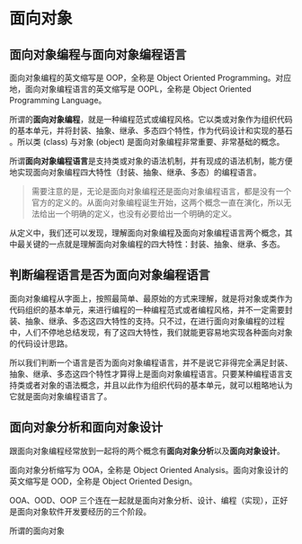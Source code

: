 # 面向对象

## 面向对象编程与面向对象编程语言

面向对象编程的英文缩写是 OOP，全称是 Object Oriented Programming。对应地，面向对象编程语言的英文缩写是 OOPL，全称是 Object Oriented Programming Language。

所谓的**面向对象编程**，就是一种编程范式或编程风格。它以类或对象作为组织代码的基本单元，并将封装、抽象、继承、多态四个特性，作为代码设计和实现的基石 。所以类 (class) 与对象 (object) 是面向对象编程非常重要、非常基础的概念。

所谓**面向对象编程语言**是支持类或对象的语法机制，并有现成的语法机制，能方便地实现面向对象编程四大特性（封装、抽象、继承、多态）的编程语言。

> 需要注意的是，无论是面向对象编程还是面向对象编程语言，都是没有一个官方的定义的。从面向对象编程诞生开始，这两个概念一直在演化，所以无法给出一个明确的定义，也没有必要给出一个明确的定义。

从定义中，我们还可以发现，理解面向对象编程及面向对象编程语言两个概念，其中最关键的一点就是理解面向对象编程的四大特性：封装、抽象、继承、多态。

## 判断编程语言是否为面向对象编程语言

面向对象编程从字面上，按照最简单、最原始的方式来理解，就是将对象或类作为代码组织的基本单元，来进行编程的一种编程范式或者编程风格，并不一定需要封装、抽象、继承、多态这四大特性的支持。只不过，在进行面向对象编程的过程中，人们不停地总结发现，有了这四大特性，我们就能更容易地实现各种面向对象的代码设计思路。

所以我们判断一个语言是否为面向对象编程语言，并不是说它非得完全满足封装、抽象、继承、多态这四个特性才算得上是面向对象编程语言。只要某种编程语言支持类或者对象的语法概念，并且以此作为组织代码的基本单元，就可以粗略地认为它就是面向对象编程语言了。

## 面向对象分析和面向对象设计

跟面向对象编程经常放到一起将的两个概念有**面向对象分析**以及**面向对象设计**。

面向对象分析缩写为 OOA，全称是 Object Oriented Analysis。面向对象设计的英文缩写是 OOD，全称是 Object Oriented Design。

OOA、OOD、OOP 三个连在一起就是面向对象分析、设计、编程（实现），正好是面向对象软件开发要经历的三个阶段。

所谓的面向对象
